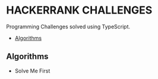 # HACKERRANK CHALLENGES

Programming Challenges solved using TypeScript.

- [Algorithms](#algorithms)

## Algorithms
- Solve Me First
